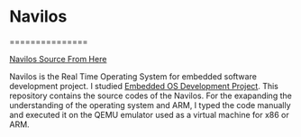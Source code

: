 # Navilos
===============

[Navilos Source From Here](https://github.com/navilera/Navilos)

Navilos is the Real Time Operating System for embedded software development project.
I studied [Embedded OS Development Project](http://www.kyobobook.co.kr/product/detailViewKor.laf?mallGb=KOR&ejkGb=KOR&barcode=9788966262540&orderClick=JAj).
This repository contains the source codes of the Navilos.
For the exapanding the understanding of the operating system and ARM, I typed the code manually and executed it on the QEMU emulator 
used as a virtual machine for x86 or ARM.
